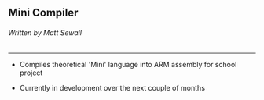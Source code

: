 ## Mini Compiler
###### Written by Matt Sewall

---

- Compiles theoretical 'Mini' language into ARM assembly for school project

- Currently in development over the next couple of months